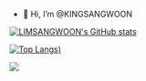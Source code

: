 - 👋 Hi, I’m @KINGSANGWOON


<!---
KINGSANGWOON/KINGSANGWOON is a ✨ special ✨ repository because its `README.md` (this file) appears on your GitHub profile.
You can click the Preview link to take a look at your changes.
--->

[![LIMSANGWOON's GitHub stats](https://github-readme-stats.vercel.app/api?username=KINGSANGWOON&show_icons=true&theme=dark)](https://github.com/KINGSANGWOON/github-readme-stats)
<br>
<!--[![Top Langs](https://github-readme-stats.vercel.app/api/top-langs/?username=Jeromy0515&layout=compact&show_icons=true&theme=dark)](https://github.com/Jeromy0515/github-readme-stats)-->
[![Top Langs](https://github-readme-stats.vercel.app/api/top-langs/?username=KINGSANGWOON&layout=compact&show_icons=true&theme=dark))](https://github.com/KINGSANGWOON/github-readme-stats)
<br>
<!-- [![solved.ac tier](http://mazassumnida.wtf/api/v2/generate_badge?boj=yoo11052)](https://solved.ac/yoo11052) -->
<a href="https://sangwoon0530.tistory.com/"><img src="https://img.shields.io/badge/Tistory-1A1F71?style=flat-square&logo=Tistory&logoColor=white"></a></span>
